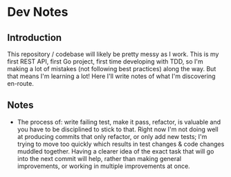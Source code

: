# Dev Notes

## Introduction
This repository / codebase will likely be pretty messy as I work. This is my first REST API, first Go project, first time developing with TDD, so I'm making a lot of mistakes (not following best practices) along the way. But that means I'm learning a lot! Here I'll write notes of what I'm discovering en-route.

## Notes
* The process of: write failing test, make it pass, refactor, is valuable and you have to be disciplined to stick to that. Right now I'm not doing well at producing commits that only refactor, or only add new tests; I'm trying to move too quickly which results in test changes & code changes muddled together. Having a clearer idea of the exact task that will go into the next commit will help, rather than making general improvements, or working in multiple improvements at once.